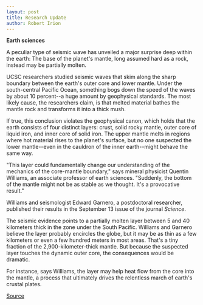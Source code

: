 ```yaml
---
layout: post
title: Research Update
author: Robert Irion
---
```


**Earth sciences**

A peculiar type of seismic wave has unveiled a major surprise deep within the earth: The base of the planet's mantle, long assumed hard as a rock, instead may be partially molten.

UCSC researchers studied seismic waves that skim along the sharp boundary between the earth's outer core and lower mantle. Under the south-central Pacific Ocean, something bogs down the speed of the waves by about 10 percent--a huge amount by geophysical standards. The most likely cause, the researchers claim, is that melted material bathes the mantle rock and transforms it into a thick mush.

If true, this conclusion violates the geophysical canon, which holds that the earth consists of four distinct layers: crust, solid rocky mantle, outer core of liquid iron, and inner core of solid iron. The upper mantle melts in regions where hot material rises to the planet's surface, but no one suspected the lower mantle--even in the cauldron of the inner earth--might behave the same way.

"This layer could fundamentally change our understanding of the mechanics of the core-mantle boundary," says mineral physicist Quentin Williams, an associate professor of earth sciences. "Suddenly, the bottom of the mantle might not be as stable as we thought. It's a provocative result."

Williams and seismologist Edward Garnero, a postdoctoral researcher, published their results in the September 13 issue of the journal _Science_.

The seismic evidence points to a partially molten layer between 5 and 40 kilometers thick in the zone under the South Pacific. Williams and Garnero believe the layer probably encircles the globe, but it may be as thin as a few kilometers or even a few hundred meters in most areas. That's a tiny fraction of the 2,900-kilometer-thick mantle. But because the suspected layer touches the dynamic outer core, the consequences would be dramatic.

For instance, says Williams, the layer may help heat flow from the core into the mantle, a process that ultimately drives the relentless march of earth's crustal plates.  

[Source](http://www1.ucsc.edu/oncampus/currents/96-10-07/research.htm "Permalink to Research Update")
